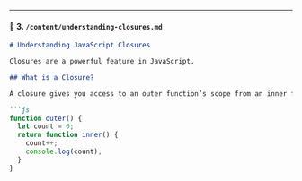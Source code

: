 
---

#### 📄 3. `/content/understanding-closures.md`

```md
# Understanding JavaScript Closures

Closures are a powerful feature in JavaScript.

## What is a Closure?

A closure gives you access to an outer function’s scope from an inner function.

```js
function outer() {
  let count = 0;
  return function inner() {
    count++;
    console.log(count);
  }
}
